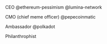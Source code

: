 CEO @ethereum-pessimism @lumina-network

CMO (chief meme officer) @pepecoinmatic

Ambassador @polkadot

Philanthrophist
